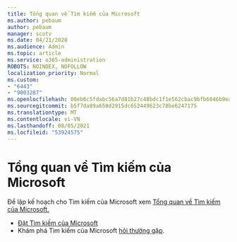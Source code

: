 ```yaml
---
title: Tổng quan về Tìm kiếm của Microsoft
ms.author: pebaum
author: pebaum
manager: scotv
ms.date: 04/21/2020
ms.audience: Admin
ms.topic: article
ms.service: o365-administration
ROBOTS: NOINDEX, NOFOLLOW
localization_priority: Normal
ms.custom:
- "6443"
- "9003287"
ms.openlocfilehash: 00eb6c5fdabc56a7d81b27c48bdc1f1e562cbac9bfb6046b9ea7c2c0f4920800
ms.sourcegitcommit: b5f7da89a650d2915dc652449623c78be6247175
ms.translationtype: MT
ms.contentlocale: vi-VN
ms.lasthandoff: 08/05/2021
ms.locfileid: "53924575"
---
```

# <a name="overview-of-microsoft-search"></a>Tổng quan về Tìm kiếm của Microsoft

Để lập kế hoạch cho Tìm kiếm của Microsoft xem [Tổng quan về Tìm kiếm của Microsoft.](https://docs.microsoft.com/microsoftsearch/overview-microsoft-search)

- [Đặt Tìm kiếm của Microsoft](https://docs.microsoft.com/microsoftsearch/setup-microsoft-search)
- Khám phá Tìm kiếm của Microsoft [hỏi thường gặp](https://docs.microsoft.com/microsoftsearch/faqs).
